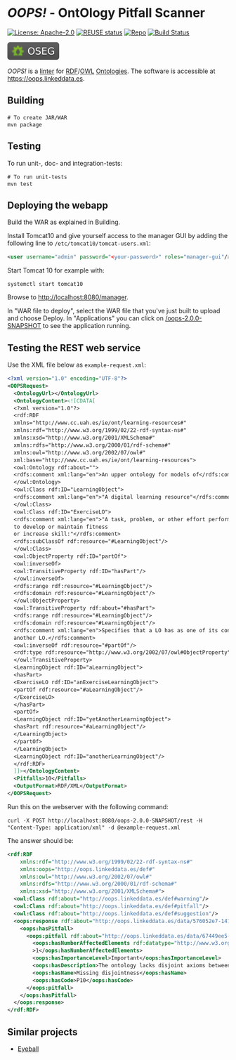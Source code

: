 <!--
SPDX-FileCopyrightText: 2025 Pieter Hijma <info@pieterhijma.net>
SPDX-FileCopyrightText: 2025 Robin Vobruba <hoijui.quaero@gmail.com>

SPDX-License-Identifier: Apache-2.0
-->

# _OOPS!_ - OntOlogy Pitfall Scanner

[![License: Apache-2.0](
    https://img.shields.io/badge/License-Apache--2.0-blue.svg)](
    LICENSE.txt)
[![REUSE status](
    https://api.reuse.software/badge/github.com/oeg-upm/OOPS)](
    https://api.reuse.software/info/github.com/oeg-upm/OOPS)
[![Repo](
    https://img.shields.io/badge/Repo-GitHub-555555&logo=github.svg)](
    https://github.com/oeg-upm/OOPS)
[![Build Status](
    https://github.com/oeg-upm/OOPS/workflows/build/badge.svg)](
    https://github.com/oeg-upm/OOPS/actions)

[![In cooperation with Open Source Ecology Germany](
    https://raw.githubusercontent.com/osegermany/tiny-files/master/res/media/img/badge-oseg.svg)](
    https://opensourceecology.de)

_OOPS!_ is a [linter] for [RDF]/[OWL] [Ontologies][Ontology].  The software is accessible at <https://oops.linkeddata.es>.

## Building

```shell
# To create JAR/WAR
mvn package
```

## Testing

To run unit-, doc- and integration-tests:

```shell
# To run unit-tests
mvn test
```

## Deploying the webapp

Build the WAR as explained in Building.

Install Tomcat10 and give yourself access to the manager GUI by adding the
following line to `/etc/tomcat10/tomcat-users.xml`:

```xml
<user username="admin" password="<your-password>" roles="manager-gui"/>
```

Start Tomcat 10 for example with:

```shell
systemctl start tomcat10
```

Browse to <http://localhost:8080/manager>.

In "WAR file to deploy", select the WAR file that you've just built to upload
and choose Deploy.  In "Applications" you can click on
[/oops-2.0.0-SNAPSHOT](http://localhost:8080/oops-2.0.0-SNAPSHOT/) to see the
application running.

## Testing the REST web service

Use the XML file below as `example-request.xml`:

```xml
<?xml version="1.0" encoding="UTF-8"?>
<OOPSRequest>
  <OntologyUrl></OntologyUrl>
  <OntologyContent><![CDATA[
  <?xml version="1.0"?>
  <rdf:RDF
  xmlns="http://www.cc.uah.es/ie/ont/learning-resources#"
  xmlns:rdf="http://www.w3.org/1999/02/22-rdf-syntax-ns#"
  xmlns:xsd="http://www.w3.org/2001/XMLSchema#"
  xmlns:rdfs="http://www.w3.org/2000/01/rdf-schema#"
  xmlns:owl="http://www.w3.org/2002/07/owl#"
  xml:base="http://www.cc.uah.es/ie/ont/learning-resources">
  <owl:Ontology rdf:about="">
  <rdfs:comment xml:lang="en">An upper ontology for models of</rdfs:comment>
  </owl:Ontology>
  <owl:Class rdf:ID="LearningObject">
  <rdfs:comment xml:lang="en">"A digital learning resource"</rdfs:comment>
  </owl:Class>
  <owl:Class rdf:ID="ExerciseLO">
  <rdfs:comment xml:lang="en">"A task, problem, or other effort performed
  to develop or maintain fitness 
  or increase skill:"</rdfs:comment>
  <rdfs:subClassOf rdf:resource="#LearningObject"/>
  </owl:Class>
  <owl:ObjectProperty rdf:ID="partOf">
  <owl:inverseOf>
  <owl:TransitiveProperty rdf:ID="hasPart"/>
  </owl:inverseOf>
  <rdfs:range rdf:resource="#LearningObject"/>
  <rdfs:domain rdf:resource="#LearningObject"/>
  </owl:ObjectProperty>
  <owl:TransitiveProperty rdf:about="#hasPart">
  <rdfs:range rdf:resource="#LearningObject"/>
  <rdfs:domain rdf:resource="#LearningObject"/>
  <rdfs:comment xml:lang="en">Specifies that a LO has as one of its constituent
  another LO.</rdfs:comment>
  <owl:inverseOf rdf:resource="#partOf"/>
  <rdf:type rdf:resource="http://www.w3.org/2002/07/owl#ObjectProperty"/>
  </owl:TransitiveProperty>
  <LearningObject rdf:ID="aLearningObject">
  <hasPart>
  <ExerciseLO rdf:ID="anExerciseLearningObject">
  <partOf rdf:resource="#aLearningObject"/>
  </ExerciseLO>
  </hasPart>
  <partOf>
  <LearningObject rdf:ID="yetAnotherLearningObject">
  <hasPart rdf:resource="#aLearningObject"/>
  </LearningObject>
  </partOf>
  </LearningObject>
  <LearningObject rdf:ID="anotherLearningObject"/>
  </rdf:RDF>
  ]]></OntologyContent>
  <Pitfalls>10</Pitfalls>
  <OutputFormat>RDF/XML</OutputFormat>
</OOPSRequest>
```

Run this on the webserver with the following command:

```shell
curl -X POST http://localhost:8080/oops-2.0.0-SNAPSHOT/rest -H "Content-Type: application/xml" -d @example-request.xml
```

The answer should be:

```xml
<rdf:RDF
    xmlns:rdf="http://www.w3.org/1999/02/22-rdf-syntax-ns#"
    xmlns:oops="http://oops.linkeddata.es/def#"
    xmlns:owl="http://www.w3.org/2002/07/owl#"
    xmlns:rdfs="http://www.w3.org/2000/01/rdf-schema#"
    xmlns:xsd="http://www.w3.org/2001/XMLSchema#">
  <owl:Class rdf:about="http://oops.linkeddata.es/def#warning"/>
  <owl:Class rdf:about="http://oops.linkeddata.es/def#pitfall"/>
  <owl:Class rdf:about="http://oops.linkeddata.es/def#suggestion"/>
  <oops:response rdf:about="http://oops.linkeddata.es/data/576052e7-1475-47da-a959-0c2cb334a08a">
    <oops:hasPitfall>
      <oops:pitfall rdf:about="http://oops.linkeddata.es/data/67449ee5-b7fe-4ea1-9601-ce3c43c72218">
        <oops:hasNumberAffectedElements rdf:datatype="http://www.w3.org/2001/XMLSchema#integer"
        >1</oops:hasNumberAffectedElements>
        <oops:hasImportanceLevel>Important</oops:hasImportanceLevel>
        <oops:hasDescription>The ontology lacks disjoint axioms between classes or between properties that should be defined as disjoint. This pitfall is related with the guidelines provided in [6], [2] and [7].	</oops:hasDescription>
        <oops:hasName>Missing disjointness</oops:hasName>
        <oops:hasCode>P10</oops:hasCode>
      </oops:pitfall>
    </oops:hasPitfall>
  </oops:response>
</rdf:RDF>
```

## Similar projects

- [Eyeball]

[linter]: https://en.wikipedia.org/wiki/Lint_(software)
[Eyeball]: https://codeberg.org/elevont/eyeball
[RDF]: https://en.wikipedia.org/wiki/Resource_Description_Framework
[OWL]: https://en.wikipedia.org/wiki/Web_Ontology_Language
[Ontology]: https://en.wikipedia.org/wiki/Ontology_(information_science)
